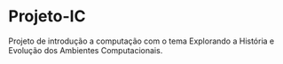 # Projeto-IC
Projeto de introdução a computação com o tema Explorando a História e Evolução dos Ambientes Computacionais.
